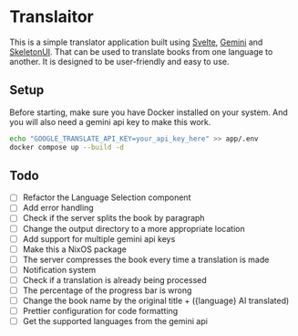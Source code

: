 # Translaitor

This is a simple translator application built using [Svelte](https://svelte.dev/), [Gemini](https://gemini.google.com/) and [SkeletonUI](https://skeleton.dev/). That can be used to translate books from one language to another. It is designed to be user-friendly and easy to use.

## Setup

Before starting, make sure you have Docker installed on your system. And you will also need a gemini api key to make this work.

```bash
echo "GOOGLE_TRANSLATE_API_KEY=your_api_key_here" >> app/.env
docker compose up --build -d
```

## Todo

- [ ] Refactor the Language Selection component
- [ ] Add error handling
- [ ] Check if the server splits the book by paragraph
- [ ] Change the output directory to a more appropriate location
- [ ] Add support for multiple gemini api keys
- [ ] Make this a NixOS package
- [ ] The server compresses the book every time a translation is made
- [ ] Notification system
- [ ] Check if a translation is already being processed
- [ ] The percentage of the progress bar is wrong
- [ ] Change the book name by the original title + ({language} AI translated)
- [ ] Prettier configuration for code formatting
- [ ] Get the supported languages from the gemini api
